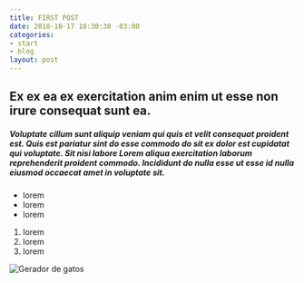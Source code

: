 ```yaml
---
title: FIRST POST
date: 2018-10-17 10:30:38 -03:00
categories:
- start
- blog
layout: post
---
```


## Ex ex ea ex exercitation anim enim ut esse non irure consequat sunt ea.

##### Voluptate cillum sunt aliquip veniam qui quis et velit consequat proident est. Quis est pariatur sint do esse commodo do sit ex dolor est cupidatat qui voluptate. Sit nisi labore Lorem aliqua exercitation laborum reprehenderit proident commodo. Incididunt do nulla esse ut esse id nulla eiusmod occaecat amet in voluptate sit.

- lorem
- lorem
- lorem

1. lorem
2. lorem
3. lorem

![Gerador de gatos](http://placekitten.com/200/300)
 